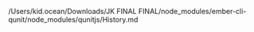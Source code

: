 /Users/kid.ocean/Downloads/JK FINAL FINAL/node_modules/ember-cli-qunit/node_modules/qunitjs/History.md